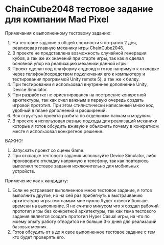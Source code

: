 # ChainCube2048 тестовое задание для компании Mad Pixel
Примечания к выполненному тестовому заданию:
1) На тестовое задание в общей сложности я потратил 2 дня, реализовав главную механику игры ChainCube2048.
2) В проекте не представлена возможность случайной генерации кубов, а так же их значений при старте игры, так как я сделал основной упор на реализацию механики данной игры.
3) Проект сделан под платформу андроид и готов напрямую к откладке через телефон(посредством подключения его к компьютеру и тестирования программой Unity remote 5), а так же к билду. 
4) При тестировании я использовал внутреннее дополнение Unity, Device Simulator.
5) При разработке не ориентировался на построение конкретной архитектуры, так как счел важным в первую очередь создать игровой прототип. При этом стилистически написанный мною код удобный в плане дополнений и расширений.
6) Вся структура проекта разбита по отдельным папкам и модулям.
7) В проекте я использовал разные подходы для реализаций механики которые я готов обсудить вживую и объяснить почему в конкретном месте я использовал конкретное решение.

ВАЖНО!
1) Запускать проект со сцены Game.
2) При откладке тестового задания используйте Device Simulator, либо производите откладку напрямую к телефону, так как повторюсь выполнял тестовое задания исключительно для мобильных устройств.

Примечение как к кандидату:
1) Если не устраивает выполненное мною тестовое задание, я готов выполнить другое, но на сей раз прибегнуть к выстраиванию архитектуры игры тем самым мне нужно будет отвести больше времени на выполнение. Я не считаю минусом что я создал рабочий прототип игры без конкретной архитектуры, так как тема тестового задания является создать прототип Hyper Casual игры, на что по моему опыту работу отводится не больше 3-х дней для реализаций базовых мехник.
2) Готов обсудить от а до я свое выполненное тестовое задание с тем кто будет проверять его.
